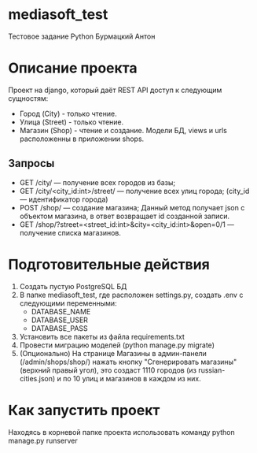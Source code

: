 # mediasoft_test
Тестовое задание Python
Бурмацкий Антон

# Описание проекта
Проект на django, который даёт REST API доступ к следующим сущностям: 
* Город (City) - только чтение.
* Улица (Street) - только чтение.
* Магазин (Shop) - чтение и создание.
Модели БД, views и urls расположенны в приложении shops.

Запросы
-------
* GET /city/ — получение всех городов из базы;
* GET /city/<city_id:int>/street/ — получение всех улиц города;
  (city_id — идентификатор города)
* POST /shop/ — создание магазина; Данный метод получает json c объектом магазина, в ответ возвращает id созданной записи.
* GET /shop/?street=<street_id:int>&city=<city_id:int>&open=0/1 — получение списка магазинов.

# Подготовительные действия
1. Создать пустую PostgreSQL БД
2. В папке mediasoft_test, где расположен settings.py, создать .env с следующими переменными:
   * DATABASE_NAME
   * DATABASE_USER
   * DATABASE_PASS
3. Установить все пакеты из файла requirements.txt
4. Провести миграцию моделей (python manage.py migrate)
5. (Опционально) На странице Магазины в админ-панели (/admin/shops/shop/) нажать кнопку "Сгенерировать магазины" (верхний правый угол), это создаст 1110 городов (из russian-cities.json) и по 10 улиц и магазинов в каждом из них.

# Как запустить проект
Находясь в корневой папке проекта использовать команду python manage.py runserver